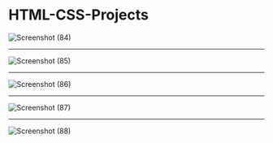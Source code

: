 # HTML-CSS-Projects
![Screenshot (84)](https://github.com/user-attachments/assets/75c2c66c-b300-47aa-b7fc-b3c5443a8f0f)
<hr/>

![Screenshot (85)](https://github.com/user-attachments/assets/1055a6ca-4d4d-47a8-bb02-699dd4a09cb1)
<hr/>

![Screenshot (86)](https://github.com/user-attachments/assets/b070a393-3014-4e78-a3a8-331f5650f7ab)
<hr/>

![Screenshot (87)](https://github.com/user-attachments/assets/0744507f-c7c0-48be-abfd-c0343ae0165a)

<hr/>

![Screenshot (88)](https://github.com/user-attachments/assets/37be57c8-d5ed-40bc-abfc-5ccf0f50ceeb)
